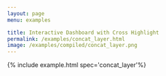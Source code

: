 ```yaml
---
layout: page
menu: examples

title: Interactive Dashboard with Cross Highlight
permalink: /examples/concat_layer.html
image: /examples/compiled/concat_layer.png
---
```




{% include example.html spec='concat_layer'%}
